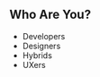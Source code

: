 ## Who Are You?

<ul>
  <li class="fragment">Developers</li>
  <li class="fragment">Designers</li>
  <li class="fragment">Hybrids</li>
  <li class="fragment">UXers</li>
</ul>
